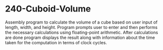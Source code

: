 # 240-Cuboid-Volume
Assembly program to calculate the volume of a cube based on user input of length, width, and height. Program prompts user to enter and then performs the necessary calculations using floating-point arithmetic. After calculations are done program displays the result along with information about the time taken for the computation in terms of clock cycles. 
